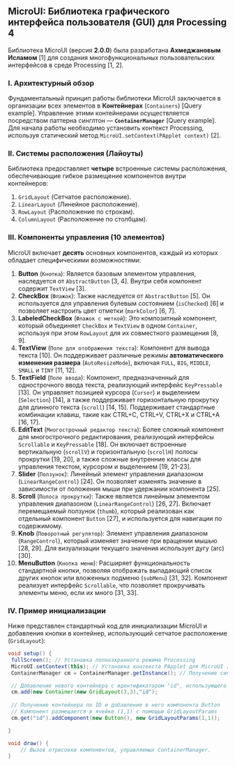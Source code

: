 ## MicroUI: Библиотека графического интерфейса пользователя (GUI) для Processing 4

Библиотека MicroUI (версия **2.0.0**) была разработана **Ахмеджановым Исламом** [1] для создания многофункциональных пользовательских интерфейсов в среде Processing [1, 2].

### I. Архитектурный обзор

Фундаментальный принцип работы библиотеки MicroUI заключается в организации всех элементов в **Контейнерах** (`Containers`) [Query example]. Управление этими контейнерами осуществляется посредством паттерна синглтон — **`ContainerManager`** [Query example]. Для начала работы необходимо установить контекст Processing, используя статический метод `MicroUI.setContext(PApplet context)` [2].

### II. Системы расположения (Лайоуты)

Библиотека предоставляет **четыре** встроенные системы расположения, обеспечивающие гибкое размещение компонентов внутри контейнеров:

1.  `GridLayout` (Сетчатое расположение).
2.  `LinearLayout` (Линейное расположение).
3.  `RowLayout` (Расположение по строкам).
4.  `ColumnLayout` (Расположение по столбцам).

### III. Компоненты управления (10 элементов)

MicroUI включает **десять** основных компонентов, каждый из которых обладает специфическими возможностями:

1.  **Button** (`Кнопка`): Является базовым элементом управления, наследуется от `AbstractButton` [3, 4]. Внутри себя компонент содержит `TextView` [3].
2.  **CheckBox** (`Флажок`): Также наследуется от `AbstractButton` [5]. Он используется для управления булевым состоянием (`isChecked`) [6] и позволяет настроить цвет отметки (`markColor`) [6, 7].
3.  **LabeledCheckBox** (`Флажок с меткой`): Это композитный компонент, который объединяет `CheckBox` и `TextView` в одном `Container`, используя при этом `RowLayout` для их совместного размещения [8, 9].
4.  **TextView** (`Поле для отображения текста`): Компонент для вывода текста [10]. Он поддерживает различные режимы **автоматического изменения размера** (`AutoResizeMode`), включая `FULL`, `BIG`, `MIDDLE`, `SMALL` и `TINY` [11, 12].
5.  **TextField** (`Поле ввода`): Компонент, предназначенный для однострочного ввода текста, реализующий интерфейс `KeyPressable` [13]. Он управляет позицией курсора (`Cursor`) и выделением (`Selection`) [14], а также поддерживает горизонтальную прокрутку для длинного текста (`scroll`) [14, 15]. Поддерживает стандартные комбинации клавиш, такие как CTRL+C, CTRL+V, CTRL+X и CTRL+A [16, 17].
6.  **EditText** (`Многострочный редактор текста`): Более сложный компонент для многострочного редактирования, реализующий интерфейсы `Scrollable` и `KeyPressable` [18]. Он включает встроенные вертикальную (`scrollV`) и горизонтальную (`scrollH`) полосы прокрутки [19, 20], а также сложные внутренние классы для управления текстом, курсором и выделением [19, 21-23].
7.  **Slider** (`Ползунок`): Линейный элемент управления диапазоном (`LinearRangeControl`) [24]. Он позволяет изменять значение в зависимости от положения мыши при удержании компонента [25].
8.  **Scroll** (`Полоса прокрутки`): Также является линейным элементом управления диапазоном (`LinearRangeControl`) [26, 27]. Включает перемещаемый ползунок (`thumb`), который реализован как отдельный компонент `Button` [27], и используется для навигации по содержимому.
9.  **Knob** (`Поворотный регулятор`): Элемент управления диапазоном (`RangeControl`), который изменяет значение при вращении мышью [28, 29]. Для визуализации текущего значения использует дугу (arc) [30].
10. **MenuButton** (`Кнопка меню`): Расширяет функциональность стандартной кнопки, позволяя отображать выпадающий список других кнопок или вложенных подменю (`subMenu`) [31, 32]. Компонент реализует интерфейс `Scrollable`, что позволяет прокручивать элементы меню, если их много [31, 33].

### IV. Пример инициализации

Ниже представлен стандартный код для инициализации MicroUI и добавления кнопки в контейнер, использующий сетчатое расположение (`GridLayout`):

```java
void setup() {
 fullScreen(); // Установка полноэкранного режима Processing
 MicroUI.setContext(this); // Установка контекста PApplet для MicroUI [2]
 ContainerManager cm = ContainerManager.getInstance(); // Получение синглтона менеджера контейнеров [Query example]

 // Добавление нового контейнера с идентификатором "id", использующего GridLayout
 cm.add(new Container(new GridLayout(3,3),"id"); 
 
 // Получение контейнера по ID и добавление в него компонента Button 
 // Компонент размещается в ячейке (1,1) с помощью GridLayoutParams
 cm.get("id").addComponent(new Button(), new GridLayoutParams(1,1)); 

}

void draw() {
    // Вызов отрисовки компонентов, управляемых ContainerManager.
}
```